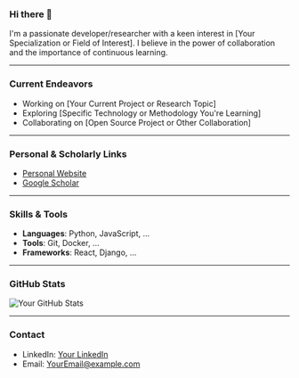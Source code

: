 ### Hi there 👋

<!--
**ShiyunWa/ShiyunWa** is a ✨ _special_ ✨ repository because its `README.md` (this file) appears on your GitHub profile.

Here are some ideas to get you started:

- 🔭 I’m currently working on ...
- 🌱 I’m currently learning ...
- 👯 I’m looking to collaborate on ...
- 🤔 I’m looking for help with ...
- 💬 Ask me about ...
- 📫 How to reach me: ...
- 😄 Pronouns: ...
- ⚡ Fun fact: ...
-->

I'm a passionate developer/researcher with a keen interest in [Your Specialization or Field of Interest]. I believe in the power of collaboration and the importance of continuous learning.

---

### Current Endeavors
- Working on [Your Current Project or Research Topic]
- Exploring [Specific Technology or Methodology You're Learning]
- Collaborating on [Open Source Project or Other Collaboration]

---

### Personal & Scholarly Links
- [Personal Website](#Your-Personal-Website-Link)
- [Google Scholar](#Your-Google-Scholar-Link)

---

### Skills & Tools
- **Languages**: Python, JavaScript, ...
- **Tools**: Git, Docker, ...
- **Frameworks**: React, Django, ...

---

### GitHub Stats

![Your GitHub Stats](https://github-readme-stats.vercel.app/api?username=YourGitHubUsername&show_icons=true&theme=graywhite)

---

### Contact
- LinkedIn: [Your LinkedIn](https://www.linkedin.com/in/YourLinkedIn/)
- Email: YourEmail@example.com
